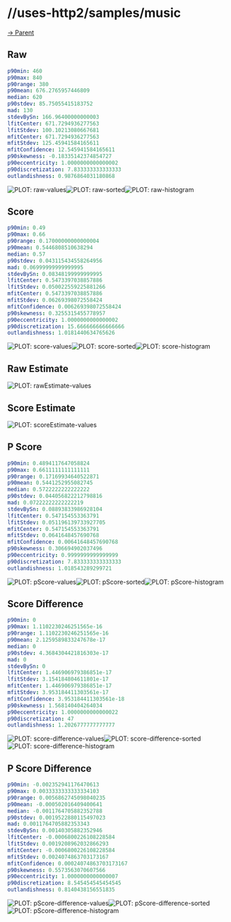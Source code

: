 
# //uses-http2/samples/music

[→ Parent](../..)


## Raw


```yaml
p90min: 460
p90max: 840
p90range: 380
p90mean: 676.2765957446809
median: 620
p90stdev: 85.75055415183752
mad: 130
stdevBySn: 166.96400000000003
lfitCenter: 671.7294936277563
lfitStdev: 100.10213080667681
mfitCenter: 671.7294936277563
mfitStdev: 125.45941584165611
mfitConfidence: 12.545941584165611
p90skewness: -0.18335142374854727
p90eccentricity: 1.0000000000000002
p90discretization: 7.833333333333333
outlandishness: 0.9876864031180868

```

![PLOT: raw-values](./raw/values.svg)![PLOT: raw-sorted](./raw/sorted.svg)![PLOT: raw-histogram](./raw/histogram.svg)
## Score


```yaml
p90min: 0.49
p90max: 0.66
p90range: 0.17000000000000004
p90mean: 0.5446808510638294
median: 0.57
p90stdev: 0.043115434558264956
mad: 0.06999999999999995
stdevBySn: 0.08348199999999995
lfitCenter: 0.5473397038857886
lfitStdev: 0.050022559225881266
mfitCenter: 0.5473397038857886
mfitStdev: 0.06269398072558424
mfitConfidence: 0.006269398072558424
p90skewness: 0.3255315455778957
p90eccentricity: 1.0000000000000002
p90discretization: 15.666666666666666
outlandishness: 1.0181440634765626

```

![PLOT: score-values](./score/values.svg)![PLOT: score-sorted](./score/sorted.svg)![PLOT: score-histogram](./score/histogram.svg)
## Raw Estimate

![PLOT: rawEstimate-values](./rawEstimate/values.svg)
## Score Estimate

![PLOT: scoreEstimate-values](./scoreEstimate/values.svg)
## P Score


```yaml
p90min: 0.4894117647058824
p90max: 0.6611111111111111
p90range: 0.17169934640522871
p90mean: 0.5441252955082745
median: 0.5722222222222222
p90stdev: 0.044056822212798816
mad: 0.07222222222222219
stdevBySn: 0.08893833986928104
lfitCenter: 0.547154553363791
lfitStdev: 0.051196139733927705
mfitCenter: 0.547154553363791
mfitStdev: 0.0641648457690768
mfitConfidence: 0.00641648457690768
p90skewness: 0.306694902037496
p90eccentricity: 0.9999999999999999
p90discretization: 7.833333333333333
outlandishness: 1.018543289299721

```

![PLOT: pScore-values](./pScore/values.svg)![PLOT: pScore-sorted](./pScore/sorted.svg)![PLOT: pScore-histogram](./pScore/histogram.svg)
## Score Difference


```yaml
p90min: 0
p90max: 1.1102230246251565e-16
p90range: 1.1102230246251565e-16
p90mean: 2.1259589833247678e-17
median: 0
p90stdev: 4.3684304421816303e-17
mad: 0
stdevBySn: 0
lfitCenter: 1.446906979386851e-17
lfitStdev: 3.154184804611801e-17
mfitCenter: 1.446906979386851e-17
mfitStdev: 3.953184411303561e-17
mfitConfidence: 3.953184411303561e-18
p90skewness: 1.568140404264034
p90eccentricity: 1.0000000000000022
p90discretization: 47
outlandishness: 1.2026777777777777

```

![PLOT: score-difference-values](./score-difference/values.svg)![PLOT: score-difference-sorted](./score-difference/sorted.svg)![PLOT: score-difference-histogram](./score-difference/histogram.svg)
## P Score Difference


```yaml
p90min: -0.002352941176470613
p90max: 0.0033333333333334103
p90range: 0.0056862745098040235
p90mean: -0.000502016409400641
median: -0.0011764705882352788
p90stdev: 0.0019522880115497023
mad: 0.0011764705882353343
stdevBySn: 0.00140305882352946
lfitCenter: -0.0006800226108228584
lfitStdev: 0.0019208962032866293
mfitCenter: -0.0006800226108228584
mfitStdev: 0.0024074863703173167
mfitConfidence: 0.00024074863703173167
p90skewness: 0.5573563070607566
p90eccentricity: 1.0000000000000007
p90discretization: 8.545454545454545
outlandishness: 0.8140438156551835

```

![PLOT: pScore-difference-values](./pScore-difference/values.svg)![PLOT: pScore-difference-sorted](./pScore-difference/sorted.svg)![PLOT: pScore-difference-histogram](./pScore-difference/histogram.svg)